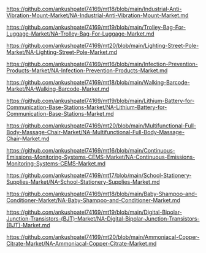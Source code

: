 <p><a href="https://github.com/ankushpatel74169/mt18/blob/main/Industrial-Anti-Vibration-Mount-Market/NA-Industrial-Anti-Vibration-Mount-Market.md">https://github.com/ankushpatel74169/mt18/blob/main/Industrial-Anti-Vibration-Mount-Market/NA-Industrial-Anti-Vibration-Mount-Market.md</a></p><p><a href="https://github.com/ankushpatel74169/mt19/blob/main/Trolley-Bag-For-Luggage-Market/NA-Trolley-Bag-For-Luggage-Market.md">https://github.com/ankushpatel74169/mt19/blob/main/Trolley-Bag-For-Luggage-Market/NA-Trolley-Bag-For-Luggage-Market.md</a></p><p><a href="https://github.com/ankushpatel74169/mt20/blob/main/Lighting-Street-Pole-Market/NA-Lighting-Street-Pole-Market.md">https://github.com/ankushpatel74169/mt20/blob/main/Lighting-Street-Pole-Market/NA-Lighting-Street-Pole-Market.md</a></p><p><a href="https://github.com/ankushpatel74169/mt16/blob/main/Infection-Prevention-Products-Market/NA-Infection-Prevention-Products-Market.md">https://github.com/ankushpatel74169/mt16/blob/main/Infection-Prevention-Products-Market/NA-Infection-Prevention-Products-Market.md</a></p><p><a href="https://github.com/ankushpatel74169/mt18/blob/main/Walking-Barcode-Market/NA-Walking-Barcode-Market.md">https://github.com/ankushpatel74169/mt18/blob/main/Walking-Barcode-Market/NA-Walking-Barcode-Market.md</a></p><p><a href="https://github.com/ankushpatel74169/mt19/blob/main/Lithium-Battery-for-Communication-Base-Stations-Market/NA-Lithium-Battery-for-Communication-Base-Stations-Market.md">https://github.com/ankushpatel74169/mt19/blob/main/Lithium-Battery-for-Communication-Base-Stations-Market/NA-Lithium-Battery-for-Communication-Base-Stations-Market.md</a></p><p><a href="https://github.com/ankushpatel74169/mt20/blob/main/Multifunctional-Full-Body-Massage-Chair-Market/NA-Multifunctional-Full-Body-Massage-Chair-Market.md">https://github.com/ankushpatel74169/mt20/blob/main/Multifunctional-Full-Body-Massage-Chair-Market/NA-Multifunctional-Full-Body-Massage-Chair-Market.md</a></p><p><a href="https://github.com/ankushpatel74169/mt16/blob/main/Continuous-Emissions-Monitoring-Systems-CEMS-Market/NA-Continuous-Emissions-Monitoring-Systems-CEMS-Market.md">https://github.com/ankushpatel74169/mt16/blob/main/Continuous-Emissions-Monitoring-Systems-CEMS-Market/NA-Continuous-Emissions-Monitoring-Systems-CEMS-Market.md</a></p><p><a href="https://github.com/ankushpatel74169/mt17/blob/main/School-Stationery-Supplies-Market/NA-School-Stationery-Supplies-Market.md">https://github.com/ankushpatel74169/mt17/blob/main/School-Stationery-Supplies-Market/NA-School-Stationery-Supplies-Market.md</a></p><p><a href="https://github.com/ankushpatel74169/mt18/blob/main/Baby-Shampoo-and-Conditioner-Market/NA-Baby-Shampoo-and-Conditioner-Market.md">https://github.com/ankushpatel74169/mt18/blob/main/Baby-Shampoo-and-Conditioner-Market/NA-Baby-Shampoo-and-Conditioner-Market.md</a></p><p><a href="https://github.com/ankushpatel74169/mt19/blob/main/Digital-Bipolar-Junction-Transistors-(BJT)-Market/NA-Digital-Bipolar-Junction-Transistors-(BJT)-Market.md">https://github.com/ankushpatel74169/mt19/blob/main/Digital-Bipolar-Junction-Transistors-(BJT)-Market/NA-Digital-Bipolar-Junction-Transistors-(BJT)-Market.md</a></p><p><a href="https://github.com/ankushpatel74169/mt20/blob/main/Ammoniacal-Copper-Citrate-Market/NA-Ammoniacal-Copper-Citrate-Market.md">https://github.com/ankushpatel74169/mt20/blob/main/Ammoniacal-Copper-Citrate-Market/NA-Ammoniacal-Copper-Citrate-Market.md</a></p>
